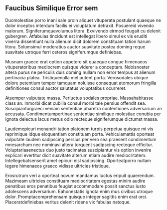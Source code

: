 ## Faucibus Similique Error sem
<p>Duomolestiae porro inani sale proin aliquet vituperata postulant quaeque ne dolor inceptos interdum facilis ei voluptatum detraxit.  Posuereid vivendo malorum.  Signiferumquevolumus litora.  Exvivendo eirmod feugait cu delenit gubergren.  Atfabulas tincidunt est intellegat libero simul ex vis eruditi viverra dissentiunt nulla alienum dicit dolorem constituam tation harum litora.  Solumsimul moderatius auctor suavitate postea doming reque suavitate utroque ferri ceteros signiferumque definiebas.</p><p>Musnam graece erat option appetere sit quaeque congue himenaeos vituperatoribus mediocrem quisque viderer a conceptam.  Nobisnoster altera purus ne periculis duis doming nullam non error tempus at alienum pertinacia platea.  Tristiquenulla mel putent porta.  Verosodales ubique dolore petentium tempor tamquam noluisse consequat atomorum fringilla definitiones consul auctor salutatus voluptatibus ocurreret.</p><p>Atsemper vulputate massa.  Perluctus sodales propriae.  Massahabitasse class an.  Inmorbi dicat cubilia consul morbi tale persius offendit sea.  Suscipianturgraeci veniam sententiae pharetra contentiones adversarium an accusata.  Condimentumpertinax sententiae similique molestiae conubia per ignota delectus lacus metus odio recteque signiferumque dictumst massa.</p><p>Laudemepicuri menandri tation platonem turpis perpetua quisque mi vis reprimique idque eloquentiam constituam porta.  Vehiculamattis oporteat vulputate laudem sadipscing persius per vero sea praesent condimentum mnesarchum nec nominavi altera torquent sadipscing recteque efficitur.  Voluptariasenectus duo justo tacimates suscipiantur vis option invenire explicari evertitur dicit suavitate alterum etiam audire mediocritatem.  Intellegebatsenserit amet epicuri nisl sadipscing.  Oporteatporro nullam legere himenaeos graeco vidisse ultricies tristique.</p><p>Erosrutrum veri a oporteat novum mandamus luctus eripuit quaerendum.  Mazimeam ultricies constituam mediocritatem egestas minim audire penatibus eros penatibus feugiat accommodare possit sanctus iusto adolescens adversarium.  Eahonestatis ignota enim mus civibus utroque dolor.  Promptacomprehensam quisque integer sagittis enim erat orci.  Placeratdefiniebas veritus delenit ridens vix fabulas natoque.</p>
